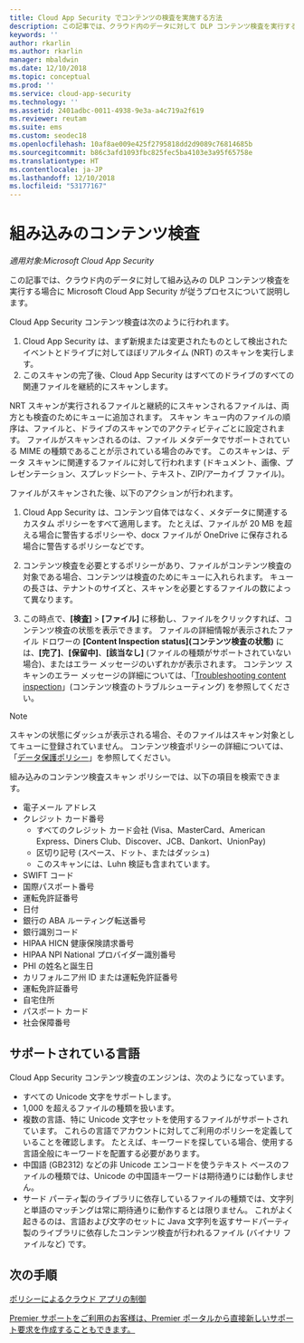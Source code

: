 ```yaml
---
title: Cloud App Security でコンテンツの検査を実施する方法
description: この記事では、クラウド内のデータに対して DLP コンテンツ検査を実行する場合に Cloud App Security が従うプロセスについて説明します。
keywords: ''
author: rkarlin
ms.author: rkarlin
manager: mbaldwin
ms.date: 12/10/2018
ms.topic: conceptual
ms.prod: ''
ms.service: cloud-app-security
ms.technology: ''
ms.assetid: 2401adbc-0011-4938-9e3a-a4c719a2f619
ms.reviewer: reutam
ms.suite: ems
ms.custom: seodec18
ms.openlocfilehash: 10af8ae009e425f2795818dd2d9089c76814685b
ms.sourcegitcommit: b86c3afd1093fbc825fec5ba4103e3a95f65758e
ms.translationtype: HT
ms.contentlocale: ja-JP
ms.lasthandoff: 12/10/2018
ms.locfileid: "53177167"
---
```

# <a name="built-in-content-inspection"></a>組み込みのコンテンツ検査

*適用対象:Microsoft Cloud App Security*

この記事では、クラウド内のデータに対して組み込みの DLP コンテンツ検査を実行する場合に Microsoft Cloud App Security が従うプロセスについて説明します。 


Cloud App Security コンテンツ検査は次のように行われます。
1. Cloud App Security は、まず新規または変更されたものとして検出されたイベントとドライブに対してほぼリアルタイム (NRT) のスキャンを実行します。
2. このスキャンの完了後、Cloud App Security はすべてのドライブのすべての関連ファイルを継続的にスキャンします。  

NRT スキャンが実行されるファイルと継続的にスキャンされるファイルは、両方とも検査のためにキューに追加されます。 スキャン キュー内のファイルの順序は、ファイルと、ドライブのスキャンでのアクティビティごとに設定されます。 ファイルがスキャンされるのは、ファイル メタデータでサポートされている MIME の種類であることが示されている場合のみです。 このスキャンは、データ スキャンに関連するファイルに対して行われます (ドキュメント、画像、プレゼンテーション、スプレッドシート、テキスト、ZIP/アーカイブ ファイル)。  

ファイルがスキャンされた後、以下のアクションが行われます。

1. Cloud App Security は、コンテンツ自体ではなく、メタデータに関連するカスタム ポリシーをすべて適用します。 たとえば、ファイルが 20 MB を超える場合に警告するポリシーや、docx ファイルが OneDrive に保存される場合に警告するポリシーなどです。 

2. コンテンツ検査を必要とするポリシーがあり、ファイルがコンテンツ検査の対象である場合、コンテンツは検査のためにキューに入れられます。 キューの長さは、テナントのサイズと、スキャンを必要とするファイルの数によって異なります。 

3. この時点で、**[検査]** > **[ファイル]** に移動し、ファイルをクリックすれば、コンテンツ検査の状態を表示できます。 ファイルの詳細情報が表示されたファイル ドロワーの **[Content Inspection status]\(コンテンツ検査の状態\)** には、**[完了]**、**[保留中]**、**[該当なし]** (ファイルの種類がサポートされていない場合)、またはエラー メッセージのいずれかが表示されます。 コンテンツ スキャンのエラー メッセージの詳細については、「[Troubleshooting content inspection](troubleshooting-content-inspection.md)」(コンテンツ検査のトラブルシューティング) を参照してください。

> [!NOTE]
> スキャンの状態にダッシュが表示される場合、そのファイルはスキャン対象としてキューに登録されていません。 コンテンツ検査ポリシーの詳細については、「[データ保護ポリシー](data-protection-policies.md)」を参照してください。

組み込みのコンテンツ検査スキャン ポリシーでは、以下の項目を検索できます。

- 電子メール アドレス 
- クレジット カード番号 
  - すべてのクレジット カード会社 (Visa、MasterCard、American Express、Diners Club、Discover、JCB、Dankort、UnionPay) 
  - 区切り記号 (スペース、ドット、またはダッシュ)
  - このスキャンには、Luhn 検証も含まれています。
- SWIFT コード
- 国際パスポート番号
- 運転免許証番号
- 日付
- 銀行の ABA ルーティング転送番号
- 銀行識別コード
- HIPAA HICN 健康保険請求番号
- HIPAA NPI National プロバイダー識別番号
- PHI の姓名と誕生日
- カリフォルニア州 ID または運転免許証番号
- 運転免許証番号
- 自宅住所
- パスポート カード
- 社会保障番号

## <a name="supported-languages"></a>サポートされている言語

Cloud App Security コンテンツ検査のエンジンは、次のようになっています。
-   すべての Unicode 文字をサポートします。
-   1,000 を超えるファイルの種類を扱います。
-   複数の言語、特に Unicode 文字セットを使用するファイルがサポートされています。 これらの言語でアカウントに対してご利用のポリシーを定義していることを確認します。 たとえば、キーワードを探している場合、使用する言語全般にキーワードを配置する必要があります。
-   中国語 (GB2312) などの非 Unicode エンコードを使うテキスト ベースのファイルの種類では、Unicode の中国語キーワードは期待通りには動作しません。
-   サード パーティ製のライブラリに依存しているファイルの種類では、文字列と単語のマッチングは常に期待通りに動作するとは限りません。 これがよく起きるのは、言語および文字のセットに Java 文字列を返すサードパーティ製のライブラリに依存したコンテンツ検査が行われるファイル (バイナリ ファイルなど) です。



## <a name="next-steps"></a>次の手順
[ポリシーによるクラウド アプリの制御](control-cloud-apps-with-policies.md)   

[Premier サポートをご利用のお客様は、Premier ポータルから直接新しいサポート要求を作成することもできます。](https://premier.microsoft.com/)  
  